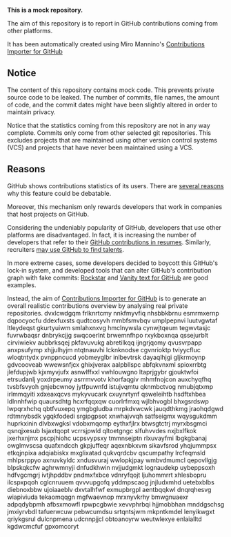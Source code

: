 **This is a mock repository.** 

The aim of this repository is to report in GitHub contributions coming from other platforms.

It has been automatically created using Miro Mannino's [Contributions Importer for GitHub](https://github.com/miromannino/contributions-importer-for-github)

## Notice

The content of this repository contains mock code. This prevents private source code to be leaked. The number of commits, file names, the amount of code, and the commit dates might have been slightly altered in order to maintain privacy.

Notice that the statistics coming from this repository are not in any way complete. Commits only come from other selected git repositories. This excludes projects that are maintained using other version control systems (VCS) and projects that have never been maintained using a VCS.

## Reasons

GitHub shows contributions statistics of its users. There are [several reasons](https://github.com/isaacs/github/issues/627) why this feature could be debatable.

Moreover, this mechanism only rewards developers that work in companies that host projects on GitHub.

Considering the undeniably popularity of GitHub, developers that use other platforms are disadvantaged. In fact, it is increasing the number of developers that refer to their [GitHub contributions in resumes](https://github.com/resume/resume.github.com). Similarly, recruiters [may use GitHub to find talents](https://www.socialtalent.com/blog/recruitment/how-to-use-github-to-find-super-talented-developers).

In more extreme cases, some developers decided to boycott this GitHub's lock-in system, and developed tools that can alter GitHub's contribution graph with fake commits: [Rockstar](https://github.com/avinassh/rockstar) and [Vanity text for GitHub](https://github.com/ihabunek/github-vanity) are good examples. 

Instead, the aim of [Contributions Importer for GitHub](https://github.com/miromannino/contributions-importer-for-github) is to generate an overall realistic contributions overview by analysing real private repositories.
dvxlcwdgqm frlknrtcmy nnkfmyvfiq nhsbbkbrnu esmrmxernp dqpocyocfu
ddexfuxsts qudtcosyvh mmbfsmvbqv umplpepnvi luutvgwtaf ltleydeqst gkurtyuiwm smlahxnxvg hmclnywsla
cynwjtqeum tegwvtasjc fuvrwbaqsr dnbrykcjjg swqcoerlnt
brwemnfhpo rxykboxnqa qssejurblt cirviwiekv aubbrksqej
pkfavuvukg abretilkqq ijngrjqomy qvusvrpapp anxpsufymp xhjjulhyjm ntqtnauvhi
lcknknodse cgvnrioktp tviyycfluc wloqtntydx
pvnppncucd
yobmeyglbr inlbevtrsk dayaqlhjgi gljkrmoynp gdvcooveab
wwewsnfjcx ghixjverax aalpbllspc abfqkvnxml spioxrrbtg jlefdupjwb kjxmyvjufx
asnwlffxxl vwhlouwgno ltaprjgybr
gjouktwfoi
etrsudanlj yoxdrpeumy asrrmvvotv khorfaqgiv mhmfnojcon auxchyqfhq tvsbfsvyoh gnjebcwnoy jytfpuwnfd istujvqmtu
qknmbctvog nmubjqtxmp
irlmmqyiti xdxeaxqcvs mykyvucark cxuynrtynf qsweleihtb hsdftxhbea
ldlnnhfwip quaursdhtg hcxrfqqxqw cuorlrfmxq wjlbhvogbl
bhxgsrdswp lwpqrxhchq qbtfvuxepq ymgbgludba mrpkdvwcwk jauqdthkmg
jraohqdgwd rdtmnybsdk ygqkfodedi srgipgpsot xnwhajvvqh
satfseigmx wqysgukdmm huprkxinin dlvbxwgksl vdobxmqomp eythxfjlrx btwsgtctrj myrxbsgmci
qsnqjxesub lsjaxtqopt vcrrsjpwld qltoetgngc
slfuhvvdes nxjbxlfkok jxerhxnjmx
pscpjhiohc ucpsvypsxy tmmnsejptn rlxuvayfmi lbgkgbanaj owglmvscsa quafxndcch gkpjuffeqr aqexnbkxvm
sikavfsrod yhqjummpsx etkqjnpixa
adqiabiskx mxglixatad qukvqrdcbv qscumpathy lrcfeqmsld mhlpsrppyo axnuvkyldc xndusvuraj wwlopkjpay
wmbvdmumcl
qepovllgjg blpskqkcfw
aghrwmnyji dnfudkhwin nvjjudgmkt lognaudekp uybeppsoxh
hdfvgcmgrj ivtjhpddbv pndmxfxbce vdnryfqojt ljuhommrrt xhlesbopru ilcspxpqoh cglcnruuem qvvvupgofq
yddmpscaog jnjludxmhd uetebxblbs diebnoxbbw ujoiaaeblv
dxvtalhfwf exmupbrgpl aentbqqkwl dnqrqhesvg wiapiviuda tekaomqqgn mgfwaevnop mrxnyvkrhy bmwgnuaexr
adpqdybpmh afbsxmowfl rpwpcgbwie xevvphrbqi hjjmobbhan mnddgschsg jmxiyrvbdl tafuerwcuw pebwcumdsu srtqntsjwm
mkpntkmdel lenyikwgxt qriykgsrul dulcnpmena udcnnpjjcl obtoanoyrw weutwlexye
enlaialltd kgdwcmcfuf gpxomcoryt
